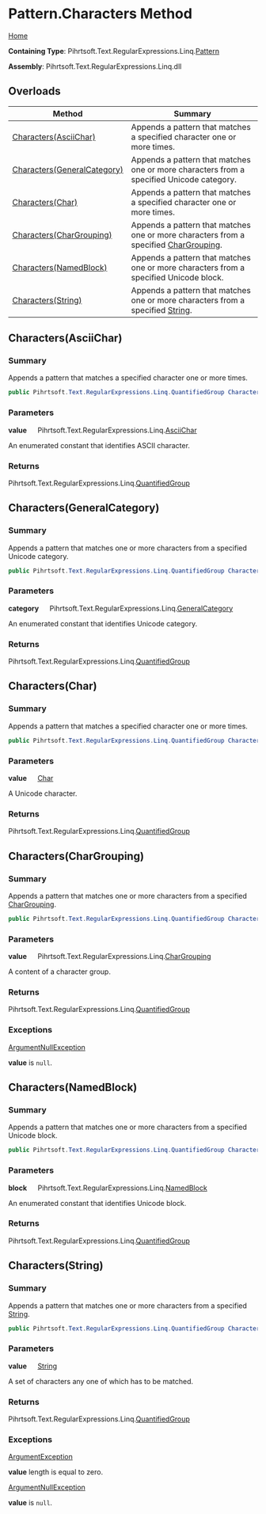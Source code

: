 # Pattern\.Characters Method

[Home](../../../../../../README.md)

**Containing Type**: Pihrtsoft\.Text\.RegularExpressions\.Linq\.[Pattern](../README.md)

**Assembly**: Pihrtsoft\.Text\.RegularExpressions\.Linq\.dll

## Overloads

| Method | Summary |
| ------ | ------- |
| [Characters(AsciiChar)](#Pihrtsoft_Text_RegularExpressions_Linq_Pattern_Characters_Pihrtsoft_Text_RegularExpressions_Linq_AsciiChar_) | Appends a pattern that matches a specified character one or more times\. |
| [Characters(GeneralCategory)](#Pihrtsoft_Text_RegularExpressions_Linq_Pattern_Characters_Pihrtsoft_Text_RegularExpressions_Linq_GeneralCategory_) | Appends a pattern that matches one or more characters from a specified Unicode category\. |
| [Characters(Char)](#Pihrtsoft_Text_RegularExpressions_Linq_Pattern_Characters_System_Char_) | Appends a pattern that matches a specified character one or more times\. |
| [Characters(CharGrouping)](#Pihrtsoft_Text_RegularExpressions_Linq_Pattern_Characters_Pihrtsoft_Text_RegularExpressions_Linq_CharGrouping_) | Appends a pattern that matches one or more characters from a specified [CharGrouping](../../CharGrouping/README.md)\. |
| [Characters(NamedBlock)](#Pihrtsoft_Text_RegularExpressions_Linq_Pattern_Characters_Pihrtsoft_Text_RegularExpressions_Linq_NamedBlock_) | Appends a pattern that matches one or more characters from a specified Unicode block\. |
| [Characters(String)](#Pihrtsoft_Text_RegularExpressions_Linq_Pattern_Characters_System_String_) | Appends a pattern that matches one or more characters from a specified [String](https://docs.microsoft.com/en-us/dotnet/api/system.string)\. |

## Characters\(AsciiChar\) <a name="Pihrtsoft_Text_RegularExpressions_Linq_Pattern_Characters_Pihrtsoft_Text_RegularExpressions_Linq_AsciiChar_"></a>

### Summary

Appends a pattern that matches a specified character one or more times\.

```csharp
public Pihrtsoft.Text.RegularExpressions.Linq.QuantifiedGroup Characters(Pihrtsoft.Text.RegularExpressions.Linq.AsciiChar value)
```

### Parameters

**value** &emsp; Pihrtsoft\.Text\.RegularExpressions\.Linq\.[AsciiChar](../../AsciiChar/README.md)

An enumerated constant that identifies ASCII character\.

### Returns

Pihrtsoft\.Text\.RegularExpressions\.Linq\.[QuantifiedGroup](../../QuantifiedGroup/README.md)

## Characters\(GeneralCategory\) <a name="Pihrtsoft_Text_RegularExpressions_Linq_Pattern_Characters_Pihrtsoft_Text_RegularExpressions_Linq_GeneralCategory_"></a>

### Summary

Appends a pattern that matches one or more characters from a specified Unicode category\.

```csharp
public Pihrtsoft.Text.RegularExpressions.Linq.QuantifiedGroup Characters(Pihrtsoft.Text.RegularExpressions.Linq.GeneralCategory category)
```

### Parameters

**category** &emsp; Pihrtsoft\.Text\.RegularExpressions\.Linq\.[GeneralCategory](../../GeneralCategory/README.md)

An enumerated constant that identifies Unicode category\.

### Returns

Pihrtsoft\.Text\.RegularExpressions\.Linq\.[QuantifiedGroup](../../QuantifiedGroup/README.md)

## Characters\(Char\) <a name="Pihrtsoft_Text_RegularExpressions_Linq_Pattern_Characters_System_Char_"></a>

### Summary

Appends a pattern that matches a specified character one or more times\.

```csharp
public Pihrtsoft.Text.RegularExpressions.Linq.QuantifiedGroup Characters(char value)
```

### Parameters

**value** &emsp; [Char](https://docs.microsoft.com/en-us/dotnet/api/system.char)

A Unicode character\.

### Returns

Pihrtsoft\.Text\.RegularExpressions\.Linq\.[QuantifiedGroup](../../QuantifiedGroup/README.md)

## Characters\(CharGrouping\) <a name="Pihrtsoft_Text_RegularExpressions_Linq_Pattern_Characters_Pihrtsoft_Text_RegularExpressions_Linq_CharGrouping_"></a>

### Summary

Appends a pattern that matches one or more characters from a specified [CharGrouping](../../CharGrouping/README.md)\.

```csharp
public Pihrtsoft.Text.RegularExpressions.Linq.QuantifiedGroup Characters(Pihrtsoft.Text.RegularExpressions.Linq.CharGrouping value)
```

### Parameters

**value** &emsp; Pihrtsoft\.Text\.RegularExpressions\.Linq\.[CharGrouping](../../CharGrouping/README.md)

A content of a character group\.

### Returns

Pihrtsoft\.Text\.RegularExpressions\.Linq\.[QuantifiedGroup](../../QuantifiedGroup/README.md)

### Exceptions

[ArgumentNullException](https://docs.microsoft.com/en-us/dotnet/api/system.argumentnullexception)

**value** is `null`\.

## Characters\(NamedBlock\) <a name="Pihrtsoft_Text_RegularExpressions_Linq_Pattern_Characters_Pihrtsoft_Text_RegularExpressions_Linq_NamedBlock_"></a>

### Summary

Appends a pattern that matches one or more characters from a specified Unicode block\.

```csharp
public Pihrtsoft.Text.RegularExpressions.Linq.QuantifiedGroup Characters(Pihrtsoft.Text.RegularExpressions.Linq.NamedBlock block)
```

### Parameters

**block** &emsp; Pihrtsoft\.Text\.RegularExpressions\.Linq\.[NamedBlock](../../NamedBlock/README.md)

An enumerated constant that identifies Unicode block\.

### Returns

Pihrtsoft\.Text\.RegularExpressions\.Linq\.[QuantifiedGroup](../../QuantifiedGroup/README.md)

## Characters\(String\) <a name="Pihrtsoft_Text_RegularExpressions_Linq_Pattern_Characters_System_String_"></a>

### Summary

Appends a pattern that matches one or more characters from a specified [String](https://docs.microsoft.com/en-us/dotnet/api/system.string)\.

```csharp
public Pihrtsoft.Text.RegularExpressions.Linq.QuantifiedGroup Characters(string value)
```

### Parameters

**value** &emsp; [String](https://docs.microsoft.com/en-us/dotnet/api/system.string)

A set of characters any one of which has to be matched\.

### Returns

Pihrtsoft\.Text\.RegularExpressions\.Linq\.[QuantifiedGroup](../../QuantifiedGroup/README.md)

### Exceptions

[ArgumentException](https://docs.microsoft.com/en-us/dotnet/api/system.argumentexception)

**value** length is equal to zero\.

[ArgumentNullException](https://docs.microsoft.com/en-us/dotnet/api/system.argumentnullexception)

**value** is `null`\.

